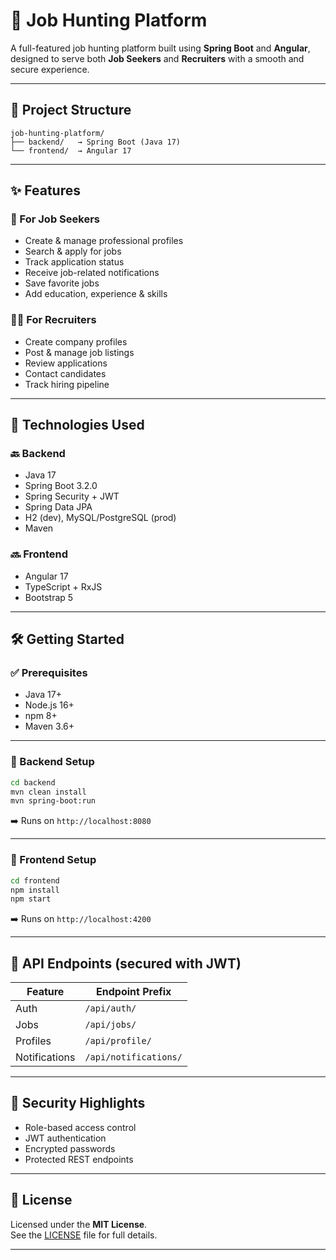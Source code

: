 # 💼 Job Hunting Platform

A full-featured job hunting platform built using **Spring Boot** and **Angular**, designed to serve both **Job Seekers** and **Recruiters** with a smooth and secure experience.

---

## 🧱 Project Structure

```
job-hunting-platform/
├── backend/   → Spring Boot (Java 17)
└── frontend/  → Angular 17
```

---

## ✨ Features

### 👤 For Job Seekers
- Create & manage professional profiles
- Search & apply for jobs
- Track application status
- Receive job-related notifications
- Save favorite jobs
- Add education, experience & skills

### 🧑‍💼 For Recruiters
- Create company profiles
- Post & manage job listings
- Review applications
- Contact candidates
- Track hiring pipeline

---

## 🚀 Technologies Used

### 🔙 Backend
- Java 17
- Spring Boot 3.2.0
- Spring Security + JWT
- Spring Data JPA
- H2 (dev), MySQL/PostgreSQL (prod)
- Maven

### 🔜 Frontend
- Angular 17
- TypeScript + RxJS
- Bootstrap 5

---

## 🛠️ Getting Started

### ✅ Prerequisites
- Java 17+
- Node.js 16+
- npm 8+
- Maven 3.6+

---

### 🔧 Backend Setup

```bash
cd backend
mvn clean install
mvn spring-boot:run
```
➡️ Runs on `http://localhost:8080`

---

### 🎨 Frontend Setup

```bash
cd frontend
npm install
npm start
```
➡️ Runs on `http://localhost:4200`

---

## 📡 API Endpoints (secured with JWT)

| Feature         | Endpoint Prefix        |
|-----------------|------------------------|
| Auth            | `/api/auth/`           |
| Jobs            | `/api/jobs/`           |
| Profiles        | `/api/profile/`        |
| Notifications   | `/api/notifications/`  |

---

## 🔐 Security Highlights

- Role-based access control
- JWT authentication
- Encrypted passwords
- Protected REST endpoints

---

## 📄 License

Licensed under the **MIT License**.  
See the [LICENSE](./LICENSE) file for full details.

---
